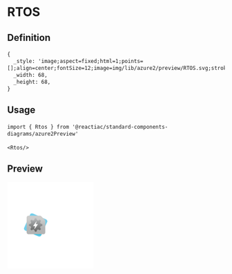 # RTOS

## Definition

```
{
  _style: 'image;aspect=fixed;html=1;points=[];align=center;fontSize=12;image=img/lib/azure2/preview/RTOS.svg;strokeColor=none;',
  _width: 68,
  _height: 68,
}
```

## Usage

```
import { Rtos } from '@reactiac/standard-components-diagrams/azure2Preview'

<Rtos/>
```

## Preview

<img src="./rtos.png" width="200"/>
